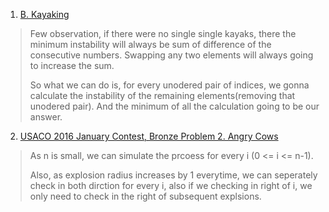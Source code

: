 1. [B. Kayaking](https://codeforces.com/contest/863/problem/B)
> Few observation, if there were no single single kayaks, there the minimum instability will always be sum of difference of the consecutive numbers. Swapping any two elements will always going to increase the sum.  
>   
> So what we can do is, for every unodered pair of indices, we gonna calculate the instability of the remaining elements(removing that unodered pair). And the minimum of all the calculation going to be our answer.

2. [USACO 2016 January Contest, Bronze Problem 2. Angry Cows](http://www.usaco.org/index.php?page=viewproblem2&cpid=592)
> As n is small, we can simulate the prcoess for every i (0 <= i <= n-1).  
>   
> Also, as explosion radius increases by 1 everytime, we can seperately check in both dirction for every i, also if we checking in right of i, we only need to check in the right of subsequent explsions.